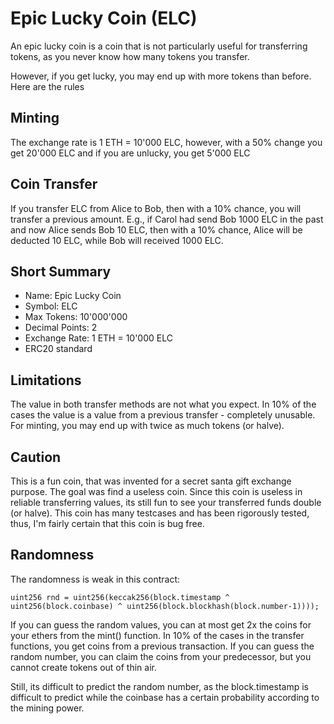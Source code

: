 # Epic Lucky Coin (ELC)
An epic lucky coin is a coin that is not particularly useful for transferring tokens, 
as you never know how many tokens you transfer. 

However, if you get lucky, you may end up with more tokens than before. Here are the rules

## Minting

The exchange rate is 1 ETH = 10'000 ELC, however, with a 50% change you get 20'000 ELC and if you
are unlucky, you get 5'000 ELC

## Coin Transfer

If you transfer ELC from Alice to Bob, then with a 10% chance, you will transfer a previous
amount. E.g., if Carol had send Bob 1000 ELC in the past and now Alice sends Bob 10 ELC, then
with a 10% chance, Alice will be deducted 10 ELC, while Bob will received 1000 ELC.  

## Short Summary
 * Name: Epic Lucky Coin
 * Symbol: ELC
 * Max Tokens: 10'000'000
 * Decimal Points: 2
 * Exchange Rate: 1 ETH = 10'000 ELC
 * ERC20 standard
 
## Limitations
The value in both transfer methods are not what you expect. In 10% of the cases the value
is a value from a previous transfer - completely unusable. For minting, you may end up with
twice as much tokens (or halve).

## Caution
This is a fun coin, that was invented for a secret santa gift exchange purpose. The goal 
was find a useless coin. Since this coin is useless in reliable transferring values, its 
still fun to see your transferred funds double (or halve). This coin has many testcases and 
has been rigorously tested, thus, I'm fairly certain that this coin is bug free.

## Randomness
The randomness is weak in this contract:

```uint256 rnd = uint256(keccak256(block.timestamp ^ uint256(block.coinbase) ^ uint256(block.blockhash(block.number-1))));```

If you can guess the random values, you can at most get 2x the coins for your ethers from the
mint() function. In 10% of the cases in the transfer functions, you get coins from a previous 
transaction. If you can guess the random number, you can claim the coins from your 
predecessor, but you cannot create tokens out of thin air. 

Still, its difficult to predict the random number, as the block.timestamp is difficult to predict while 
the coinbase has a certain probability according to the mining power.